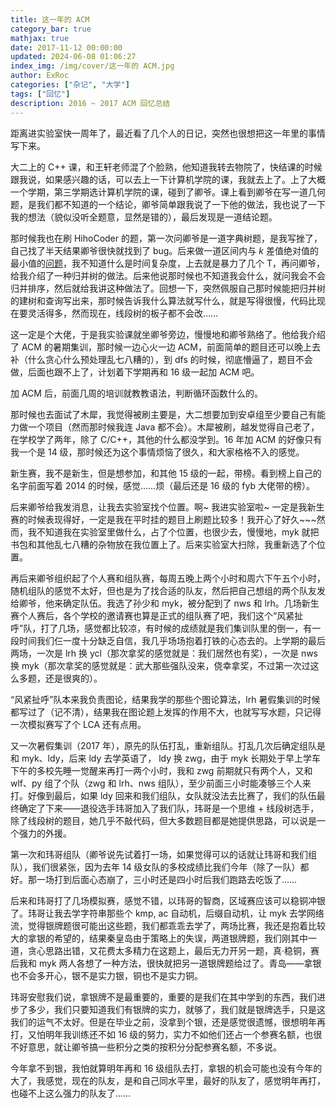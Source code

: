 ```yaml
---
title: 这一年的 ACM
category_bar: true
mathjax: true
date: 2017-11-12 00:00:00
updated: 2024-06-08 01:06:27
index_img: /img/cover/这一年的 ACM.jpg
author: ExRoc
categories: ["杂记", "大学"]
tags: ["回忆"]
description: 2016 ~ 2017 ACM 回忆总结
---
```


距离进实验室快一周年了，最近看了几个人的日记，突然也很想把这一年里的事情写下来。

大二上的 C++ 课，和王轩老师混了个脸熟，他知道我转去物院了，快结课的时候跟我说，如果感兴趣的话，可以去上一下计算机学院的课，我就去上了。上了大概一个学期，第三学期选计算机学院的课，碰到了卿爷。课上看到卿爷在写一道几何题，是我们都不知道的一个结论，卿爷简单跟我说了一下他的做法，我也说了一下我的想法（貌似没听全题意，显然是错的），最后发现是一道结论题。

那时候我也在刷 HihoCoder 的题，第一次问卿爷是一道字典树题，是我写挫了，自己找了半天结果卿爷很快就找到了 bug。后来做一道区间内与 $k$ 差值绝对值的最小值的[问题](http://hihocoder.com/problemset/problem/1169)，我不知道什么是时间复杂度，上去就是暴力了几个 T，再问卿爷，给我介绍了一种归并树的做法。后来他说那时候也不知道我会什么，就问我会不会归并排序，然后就给我讲这种做法了。回想一下，突然佩服自己那时候能把归并树的建树和查询写出来，那时候告诉我什么算法就写什么，就是写得很慢，代码比现在要灵活得多，然而现在，线段树的板子都不会改……

这一定是个大佬，于是我实验课就坐卿爷旁边，慢慢地和卿爷熟络了。他给我介绍了 ACM 的暑期集训，那时候一边心火一边 ACM，前面简单的题目还可以晚上去补（什么贪心什么预处理乱七八糟的），到 dfs 的时候，彻底懵逼了，题目不会做，后面也跟不上了，计划着下学期再和 16 级一起加 ACM 吧。

加 ACM 后，前面几周的培训就教教语法，判断循环函数什么的。

那时候也去面试了木犀，我觉得被刷主要是，大二想要加到安卓组至少要自己有能力做一个项目（然而那时候我连 Java 都不会）。木犀被刷，越发觉得自己老了，在学校学了两年，除了 C/C++，其他的什么都没学到。16 年加 ACM 的好像只有我一个是 14 级，那时候还为这个事情烦恼了很久，和大家格格不入的感觉。

新生赛，我不是新生，但是想参加，和其他 15 级的一起，带榜。看到榜上自己的名字前面写着 2014 的时候，感觉……烦（最后还是 16 级的 fyb 大佬带的榜）。

后来卿爷给我发消息，让我去实验室找个位置。啊~ 我进实验室啦~ 一定是我新生赛的时候表现得好，一定是我在平时挂的题目上刷题比较多！我开心了好久~~~然而，我不知道我在实验室里做什么，占了个位置，也很少去，慢慢地，myk 就把书包和其他乱七八糟的杂物放在我位置上了。后来实验室大扫除，我重新选了个位置。

再后来卿爷组织起了个人赛和组队赛，每周五晚上两个小时和周六下午五个小时，随机组队的感觉不太好，但也是为了找合适的队友，然后把自己想组的两个队友发给卿爷，他来确定队伍。我选了孙少和 myk，被分配到了 nws 和 lrh。几场新生赛个人赛后，各个学校的邀请赛也算是正式的组队赛了吧，我们这个“风紧扯呼”队，打了几场，感觉都比较凉，有时候的成绩就是我们集训队里的倒一，有一段时间我们仨一度十分缺乏自信，我几乎场场抱着打铁的心态去的。上学期的最后两场，一次是 lrh 换 ycl（那次拿奖的感觉就是：我们居然也有奖），一次是 nws 换 myk（那次拿奖的感觉就是：武大那些强队没来，侥幸拿奖，不过第一次过这么多题，还是很爽的）。

“风紧扯呼”队本来我负责图论，结果我学的那些个图论算法，lrh 暑假集训的时候都写过了（记不清），结果我在图论题上发挥的作用不大，也就写写水题，只记得一次模拟赛写了个 LCA 还有点用。

又一次暑假集训（2017 年），原先的队伍打乱，重新组队。打乱几次后确定组队是和 myk、ldy，后来 ldy 去学英语了， ldy 换 zwg，由于 myk 长期处于早上学车下午的多校先睡一觉醒来再打一两个小时，我和 zwg 前期就只有两个人，又和 wlf、py 组了个队（zwg 和 lrh、nws 组队），至少前面三小时能凑够三个人来打。好像到最后，如果 ldy 回来和我们组队，女队就没法去比赛了，我们的队伍最终确定了下来——退役选手玮哥加入了我们队，玮哥是一个思维 + 线段树选手，除了线段树的题目，她几乎不敲代码，但大多数题目都是她提供思路，可以说是一个强力的外援。

第一次和玮哥组队（卿爷说先试着打一场，如果觉得可以的话就让玮哥和我们组队），我们很紧张，因为去年 14 级女队的多校成绩比我们今年（除了一队）都好。那一场打到后面心态崩了，三小时还是四小时后我们跑路去吃饭了……

后来和玮哥打了几场模拟赛，感觉不错，以玮哥的智商，区域赛应该可以稳铜冲银了。玮哥让我去学字符串那些个 kmp, ac 自动机，后缀自动机，让 myk 去学网络流，觉得银牌题很可能出这些题，我们都乖乖去学了，两场比赛，我还是抱着比较大的拿银的希望的，结果秦皇岛由于策略上的失误，两道银牌题，我们刚其中一道，贪心思路出错，又花费太多精力在这题上，最后无力开另一题，真·稳铜，赛后我和 myk 两人各想了一种方法，很快就把另一道银牌题给过了。青岛——拿银也不会多开心，银不是实力银，铜也不是实力铜。

玮哥安慰我们说，拿银牌不是最重要的，重要的是我们在其中学到的东西，我们进步了多少，我们只要知道我们有银牌的实力，就够了，我们就是银牌选手，只是这我们的运气不太好。但是在毕业之前，没拿到个银，还是感觉很遗憾，很想明年再打，又怕明年我训练还不如 16 级的努力，实力不如他们还占一个参赛名额，也很不好意思，就让卿爷搞一些积分之类的按积分分配参赛名额，不多说。

今年拿不到银，我怕就算明年再和 16 级组队去打，拿银的机会可能也没有今年的大了，我感觉，现在的队友，是和自己同水平里，最好的队友了，感觉明年再打，也碰不上这么强力的队友了……